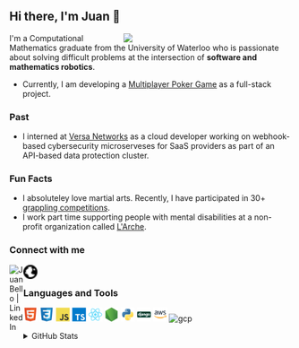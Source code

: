 ## Hi there, I'm Juan 👋


<img align="right" src="[https://media.giphy.com/media/xTiTnA6KByRzAnnEwE/giphy.gif](https://media1.giphy.com/media/v1.Y2lkPTc5MGI3NjExa2NwZWVqaDFkOTQzdG4wN3U1aDMwdmJudnFleTdoY3hvcXdsaGt6eCZlcD12MV9pbnRlcm5hbF9naWZfYnlfaWQmY3Q9Zw/9D7dMTEskdstXHUOK2/giphy.gif)" width="300"/>

I'm a Computational Mathematics graduate from the University of Waterloo who is passionate about solving difficult problems at the intersection of **software and mathematics robotics**. 
- Currently, I am developing a [Multiplayer Poker Game](https://github.com/jbellogo/Poker) as a full-stack project.

### Past
- I interned at [Versa Networks](https://versa-networks.com/) as a cloud developer working on webhook-based cybersecurity microserveses for SaaS providers as part of an API-based data protection cluster.

### Fun Facts
- I absoluteley love martial arts. Recently, I have participated in 30+ [grappling competitions](https://smoothcomp.com/en/profile/769884). 
- I work part time supporting people with mental disabilities at a non-profit organization called [L'Arche](https://larche.ca/).


### Connect with me 
[<img align="left" alt="Juan Bello | LinkedIn" width="25" src="https://cdn.jsdelivr.net/npm/simple-icons@v3/icons/linkedin.svg" />][linkedin]
[<img align="left" alt="jbellogo.netlify.app" width="25" src="https://raw.githubusercontent.com/iconic/open-iconic/master/svg/globe.svg" />][website]
<br />

### Languages and Tools
<p align="left">
<img src="https://raw.githubusercontent.com/devicons/devicon/master/icons/html5/html5-original.svg" alt="html" width="25" height="25" />
<img src="https://raw.githubusercontent.com/devicons/devicon/master/icons/css3/css3-original.svg" alt="css3" width="25" height="25" />
<img src="https://raw.githubusercontent.com/devicons/devicon/master/icons/javascript/javascript-original.svg" alt="javascript" width="25" height="25" />
<img src="https://raw.githubusercontent.com/devicons/devicon/master/icons/typescript/typescript-original.svg" alt="typescript" width="25" height="25" />
<img src="https://raw.githubusercontent.com/devicons/devicon/master/icons/react/react-original.svg" alt="react" width="25" height="25" />
<img src="https://raw.githubusercontent.com/devicons/devicon/master/icons/nodejs/nodejs-original.svg" alt="nodejs" width="25" height="25" />
<img src="https://raw.githubusercontent.com/devicons/devicon/master/icons/python/python-original.svg" alt="python" width="25" height="25" />
<img src="https://raw.githubusercontent.com/devicons/devicon/master/icons/django/django-original.svg" alt="django" width="25" height="25" />
<img src="https://raw.githubusercontent.com/github/explore/80688e429a7d4ef2fca1e82350fe8e3517d3494d/topics/aws/aws.png" alt="aws" width="25" height="25" />
<img src="https://www.vectorlogo.zone/logos/google_cloud/google_cloud-icon.svg" alt="gcp" width="25" height="25" />
</p>

<details>
  <summary>GitHub Stats</summary>
  <p align="center">
    <img alt="Juans's GitHub Stats" src="https://github-readme-stats.vercel.app/api?username=jbellogo&show_icons=true&hide_border=true" />
  </p>
</details>

[website]: https://jbellogo.netlify.app
[linkedin]: https://linkedin.com/in/jbellogo

<!--
**jbellogo/jbellogo** is a ✨ _special_ ✨ repository because its `README.md` (this file) appears on your GitHub profile.

Here are some ideas to get you started:

- 🔭 I’m currently working on ...
- 🌱 I’m currently learning ...
- 👯 I’m looking to collaborate on ...
- 🤔 I’m looking for help with ...
- 💬 Ask me about ...
- 📫 How to reach me: ...
- 😄 Pronouns: ...
- ⚡ Fun fact: ...
-->

